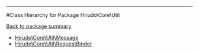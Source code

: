 - - -

#Class Hierarchy for Package Hirudo\Core\Util

<div><a href='https://github.com/JeyDotC/Hirudo-docs/tree/master/hirudo/core/util'>Back to package summary</a></div>

<ul>
<li><a href="https://github.com/JeyDotC/Hirudo-docs/blob/master/hirudo/core/util/Message.md">Hirudo\Core\Util\Message</a></li>
<li><a href="https://github.com/JeyDotC/Hirudo-docs/blob/master/hirudo/core/util/RequestBinder.md">Hirudo\Core\Util\RequestBinder</a></li>
</ul>
